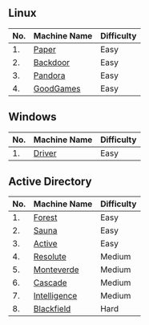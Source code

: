
## Linux

| No. | Machine Name                                                                        | Difficulty |
| --- | ----------------------------------------------------------------------------------- | ---------- |
| 1.  | [Paper](https://krypteria.github.io/paper)             | Easy       |
| 2.  | [Backdoor](https://krypteria.github.io/backdoor)    | Easy       |
| 3.  | [Pandora](https://krypteria.github.io/pandora)       | Easy       |
| 4.  | [GoodGames](https://krypteria.github.io/goodGames) | Easy       |

## Windows

| No. | Machine Name                                                               | Difficulty |
| --- | -------------------------------------------------------------------------- | ---------- |
| 1.  | [Driver](https://krypteria.github.io/driver) | Easy       |

## Active Directory

| No. | Machine Name                                                                           | Difficulty |
| --- | -------------------------------------------------------------------------------------- | ---------- |
| 1.  | [Forest](https://krypteria.github.io/forest)             | Easy       |
| 2.  | [Sauna](https://krypteria.github.io/sauna)                | Easy       |
| 3.  | [Active](https://krypteria.github.io/active)             | Easy       |
| 4.  | [Resolute](https://krypteria.github.io/resolute)       | Medium     |
| 5.  | [Monteverde](https://krypteria.github.io/monteverde) | Medium     |
| 6.  | [Cascade](https://krypteria.github.io/cascade)          | Medium     |
| 7.  | [Intelligence](https://krypteria.github.io/intelligence)          | Medium     |
| 8.  | [Blackfield](https://krypteria.github.io/blackfield)          | Hard     |
